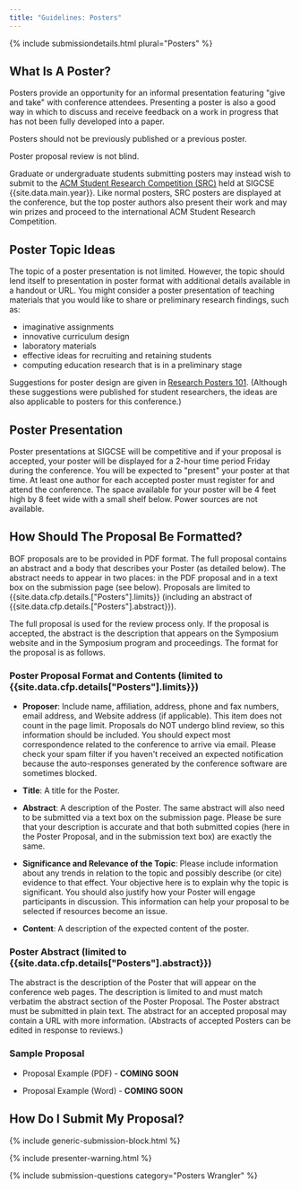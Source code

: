 ```yaml
---
title: "Guidelines: Posters"
---
```


{% include submissiondetails.html plural="Posters" %}

## What Is A Poster?

Posters provide an opportunity for an informal presentation featuring
"give and take" with conference attendees. Presenting a poster is also a
good way in which to discuss and receive feedback on a work in progress
that has not been fully developed into a paper.

Posters should not be previously published or a previous poster.

Poster proposal review is not blind.

Graduate or undergraduate students submitting posters may instead wish
to submit to the [ACM Student Research Competition (SRC)](src.html) held
at SIGCSE {{site.data.main.year}}. Like normal posters, SRC posters are
displayed at the conference, but the top poster authors also present
their work and may win prizes and proceed to the international ACM
Student Research Competition.

## Poster Topic Ideas

The topic of a poster presentation is not limited. However, the topic
should lend itself to presentation in poster format with additional
details available in a handout or URL. You might consider a poster
presentation of teaching materials that you would like to share or
preliminary research findings, such as:

-   imaginative assignments
-   innovative curriculum design
-   laboratory materials
-   effective ideas for recruiting and retaining students
-   computing education research that is in a preliminary stage

Suggestions for poster design are given in [Research Posters 101](http://xrds.acm.org/article.cfm?aid=332138). (Although these suggestions were published for student researchers, the ideas are also applicable to posters for this conference.)

## Poster Presentation

Poster presentations at SIGCSE will be competitive and if your proposal
is accepted, your poster will be displayed for a 2-hour time period
Friday during the conference. You will be expected to "present" your
poster at that time. At least one author for each accepted poster must
register for and attend the conference. The space available for your
poster will be 4 feet high by 8 feet wide with a small shelf below.
Power sources are not available.

## How Should The Proposal Be Formatted?

BOF proposals are to be provided in PDF format. The full proposal
contains an abstract and a body that describes your Poster (as detailed
below). The abstract needs to appear in two places: in the PDF proposal
and in a text box on the submission page (see below). Proposals are
limited to {{site.data.cfp.details.["Posters"].limits}} (including an
abstract of {{site.data.cfp.details.["Posters"].abstract}}).

The full proposal is used for the review process only. If the proposal
is accepted, the abstract is the description that appears on the
Symposium website and in the Symposium program and proceedings. The
format for the proposal is as follows.

### Poster Proposal Format and Contents (limited to {{site.data.cfp.details["Posters"].limits}})

-   **Proposer**: Include name, affiliation, address, phone and fax numbers,
    email address, and Website address (if applicable). This item does
    not count in the page limit. Proposals do NOT undergo blind review,
    so this information should be included. You should expect most
    correspondence related to the conference to arrive via email. Please
    check your spam filter if you haven't received an expected
    notification because the auto-responses generated by the conference
    software are sometimes blocked.

-   **Title**: A title for the Poster.

-   **Abstract**: A description of the Poster. The same abstract will also
    need to be submitted via a text box on the submission page. Please
    be sure that your description is accurate and that both submitted
    copies (here in the Poster Proposal, and in the submission text box)
    are exactly the same.

-   **Significance and Relevance of the Topic**: Please include information
    about any trends in relation to the topic and possibly describe (or
    cite) evidence to that effect. Your objective here is to explain why
    the topic is significant. You should also justify how your Poster
    will engage participants in discussion. This information can help
    your proposal to be selected if resources become an issue.

-   **Content**: A description of the expected content of the poster.

### Poster Abstract (limited to {{site.data.cfp.details["Posters"].abstract}})

The abstract is the description of the Poster that will appear on the
conference web pages. The description is limited to and must match
verbatim the abstract section of the Poster Proposal. The Poster
abstract must be submitted in plain text. The abstract for an accepted
proposal may contain a URL with more information. (Abstracts of accepted
Posters can be edited in response to reviews.)

### Sample Proposal

-  Proposal Example (PDF) - **COMING SOON**

-  Proposal Example (Word) - **COMING SOON**

## How Do I Submit My Proposal?

{% include generic-submission-block.html %}

{% include presenter-warning.html %}

{% include submission-questions category="Posters Wrangler" %}
